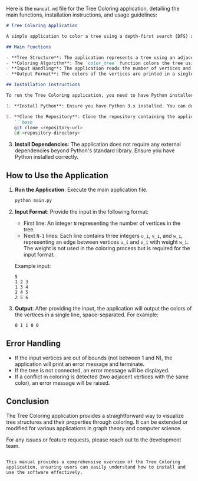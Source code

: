 Here is the `manual.md` file for the Tree Coloring application, detailing the main functions, installation instructions, and usage guidelines:

```markdown
# Tree Coloring Application

A simple application to color a tree using a depth-first search (DFS) algorithm. The application reads a tree structure from input, colors the vertices, and outputs the colors in a specified format.

## Main Functions

- **Tree Structure**: The application represents a tree using an adjacency list, allowing efficient traversal and edge management.
- **Coloring Algorithm**: The `color_tree` function colors the tree using DFS, ensuring that no two adjacent vertices share the same color.
- **Input Handling**: The application reads the number of vertices and edges from standard input, ensuring that the tree is connected before proceeding with the coloring.
- **Output Format**: The colors of the vertices are printed in a single line, space-separated, where 0 represents white and 1 represents black.

## Installation Instructions

To run the Tree Coloring application, you need to have Python installed on your system. Follow these steps to set up the environment:

1. **Install Python**: Ensure you have Python 3.x installed. You can download it from [python.org](https://www.python.org/downloads/).

2. **Clone the Repository**: Clone the repository containing the application files.
   ```bash
   git clone <repository-url>
   cd <repository-directory>
   ```

3. **Install Dependencies**: The application does not require any external dependencies beyond Python's standard library. Ensure you have Python installed correctly.

## How to Use the Application

1. **Run the Application**: Execute the main application file.
   ```bash
   python main.py
   ```

2. **Input Format**: Provide the input in the following format:
   - First line: An integer `N` representing the number of vertices in the tree.
   - Next `N-1` lines: Each line contains three integers `u_i`, `v_i`, and `w_i`, representing an edge between vertices `u_i` and `v_i` with weight `w_i`. The weight is not used in the coloring process but is required for the input format.

   Example input:
   ```
   5
   1 2 3
   1 3 4
   2 4 5
   2 5 6
   ```

3. **Output**: After providing the input, the application will output the colors of the vertices in a single line, space-separated. For example:
   ```
   0 1 1 0 0
   ```

## Error Handling

- If the input vertices are out of bounds (not between 1 and N), the application will print an error message and terminate.
- If the tree is not connected, an error message will be displayed.
- If a conflict in coloring is detected (two adjacent vertices with the same color), an error message will be raised.

## Conclusion

The Tree Coloring application provides a straightforward way to visualize tree structures and their properties through coloring. It can be extended or modified for various applications in graph theory and computer science.

For any issues or feature requests, please reach out to the development team.
```

This manual provides a comprehensive overview of the Tree Coloring application, ensuring users can easily understand how to install and use the software effectively.
